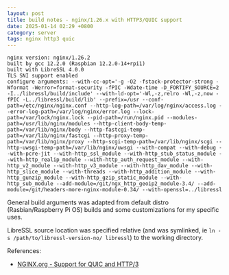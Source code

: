 ```yaml
---
layout: post
title: build notes - nginx/1.26.x with HTTP3/QUIC support
date: 2025-01-14 02:29 +0800
category: server
tags: nginx http3 quic
---
```


    nginx version: nginx/1.26.2
    built by gcc 12.2.0 (Raspbian 12.2.0-14+rpi1)
    built with LibreSSL 4.0.0
    TLS SNI support enabled
    configure arguments: --with-cc-opt='-g -O2 -fstack-protector-strong -Wformat -Werror=format-security -fPIC -Wdate-time -D_FORTIFY_SOURCE=2 -I../libressl/build/include' --with-ld-opt='-Wl,-z,relro -Wl,-z,now -fPIC -L../libressl/build/lib' --prefix=/usr --conf-path=/etc/nginx/nginx.conf --http-log-path=/var/log/nginx/access.log --error-log-path=/var/log/nginx/error.log --lock-path=/var/lock/nginx.lock --pid-path=/run/nginx.pid --modules-path=/usr/lib/nginx/modules --http-client-body-temp-path=/var/lib/nginx/body --http-fastcgi-temp-path=/var/lib/nginx/fastcgi --http-proxy-temp-path=/var/lib/nginx/proxy --http-scgi-temp-path=/var/lib/nginx/scgi --http-uwsgi-temp-path=/var/lib/nginx/uwsgi --with-compat --with-debug --with-pcre-jit --with-http_ssl_module --with-http_stub_status_module --with-http_realip_module --with-http_auth_request_module --with-http_v2_module --with-http_v3_module --with-http_dav_module --with-http_slice_module --with-threads --with-http_addition_module --with-http_gunzip_module --with-http_gzip_static_module --with-http_sub_module --add-module=/git/ngx_http_geoip2_module-3.4/ --add-module=/git/headers-more-nginx-module-0.34/ --with-openssl=../libressl

General build arguments was adapted from default distro (Rasbian/Raspberry Pi OS) builds and some customizations for my specific uses. 

LibreSSL source location was specified relative (and was symlinked, ie `ln -s /path/to/libressl-version-no/ libressl`) to the working directory.

References:
+ [NGINX.org - Support for QUIC and HTTP/3](https://nginx.org/en/docs/quic.html)


